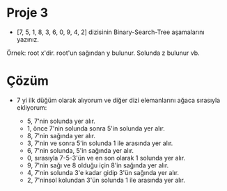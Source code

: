 # Proje 3
- [7, 5, 1, 8, 3, 6, 0, 9, 4, 2] dizisinin Binary-Search-Tree aşamalarını yazınız.

Örnek: root x'dir. root'un sağından y bulunur. Solunda z bulunur vb.

# Çözüm

- 7 yi ilk düğüm olarak alıyorum ve diğer dizi elemanlarını ağaca sırasıyla ekliyorum:

    - 5, 7'nin solunda yer alır.
    - 1, önce 7'nin solunda sonra 5'in solunda yer alır.
    - 8, 7'nin sağında yer alır.
    - 3, 7'nin ve  sonra 5'in solunda 1 ile arasında yer alır.
    - 6, 7'nin solunda, 5'in sağında yer alır.
    - 0, sırasıyla 7-5-3'ün ve en son olarak 1 solunda yer alır.
    - 9, 7'nin sağı ve 8 olduğu için 8'in sağında yer alır.
    - 4, 7'nin solunda 3'e kadar gidip 3'ün sağında yer alır.
    - 2, 7'ninsol kolundan 3'ün solunda 1 ile arasında yer alır.
